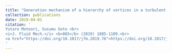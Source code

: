 ```yaml
---
title: "Generation mechanism of a hierarchy of vortices in a turbulent boundary layer"
collection: publications
date: 2019-04-01
citation: '
Yutaro Motoori, Susumu Goto <br> 
<i>J. Fluid Mech.</i> <b>865</b> (2019) 1085-1109.<br>
<a href="https://doi.org/10.1017/jfm.2019.76">https://doi.org/10.1017/jfm.2019.76</a>
'
---
```

